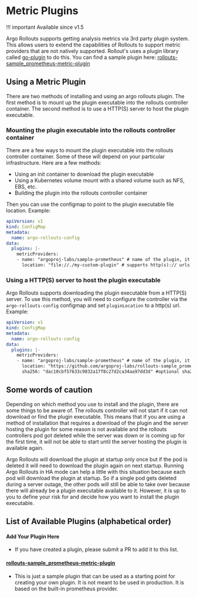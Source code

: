 # Metric Plugins

!!! important Available since v1.5

Argo Rollouts supports getting analysis metrics via 3rd party plugin system. This allows users to extend the capabilities of Rollouts 
to support metric providers that are not natively supported. Rollout's uses a plugin library called
[go-plugin](https://github.com/hashicorp/go-plugin) to do this. You can find a sample plugin 
here: [rollouts-sample_prometheus-metric-plugin](https://github.com/argoproj-labs/rollouts-sample_prometheus-metric-plugin)

## Using a Metric Plugin

There are two methods of installing and using an argo rollouts plugin. The first method is to mount up the plugin executable
into the rollouts controller container. The second method is to use a HTTP(S) server to host the plugin executable.

### Mounting the plugin executable into the rollouts controller container

There are a few ways to mount the plugin executable into the rollouts controller container. Some of these will depend on your
particular infrastructure. Here are a few methods:

* Using an init container to download the plugin executable
* Using a Kubernetes volume mount with a shared volume such as NFS, EBS, etc.
* Building the plugin into the rollouts controller container

Then you can use the configmap to point to the plugin executable file location. Example:

```yaml
apiVersion: v1
kind: ConfigMap
metadata:
  name: argo-rollouts-config
data:
  plugins: |-
    metricProviders:
    - name: "argoproj-labs/sample-prometheus" # name of the plugin, it must match the name required by the plugin so it can find it's configuration
      location: "file://./my-custom-plugin" # supports http(s):// urls and file://
```

### Using a HTTP(S) server to host the plugin executable

Argo Rollouts supports downloading the plugin executable from a HTTP(S) server. To use this method, you will need to 
configure the controller via the `argo-rollouts-config` configmap and set `pluginLocation` to a http(s) url. Example:

```yaml
apiVersion: v1
kind: ConfigMap
metadata:
  name: argo-rollouts-config
data:
  plugins: |-
    metricProviders:
    - name: "argoproj-labs/sample-prometheus" # name of the plugin, it must match the name required by the plugin so it can find it's configuration
      location: "https://github.com/argoproj-labs/rollouts-sample_prometheus-metric-plugin/releases/download/v0.0.4/metric-plugin-linux-amd64" # supports http(s):// urls and file://
      sha256: "dac10cbf57633c9832a17f8c27d2ca34aa97dd3d" #optional sha256 checksum of the plugin executable
```

## Some words of caution

Depending on which method you use to install and the plugin, there are some things to be aware of.
The rollouts controller will not start if it can not download or find the plugin executable. This means that if you are using
a method of installation that requires a download of the plugin and the server hosting the plugin for some reason is not available and the rollouts
controllers pod got deleted while the server was down or is coming up for the first time, it will not be able to start until 
the server hosting the plugin is available again.

Argo Rollouts will download the plugin at startup only once but if the pod is deleted it will need to download the plugin again on next startup. Running
Argo Rollouts in HA mode can help a little with this situation because each pod will download the plugin at startup. So if a single pod gets
deleted during a server outage, the other pods will still be able to take over because there will already be a plugin executable available to it. However,
it is up to you to define your risk for and decide how you want to install the plugin executable.

## List of Available Plugins (alphabetical order)

#### Add Your Plugin Here
  * If you have created a plugin, please submit a PR to add it to this list.
#### [rollouts-sample_prometheus-metric-plugin](https://github.com/argoproj-labs/rollouts-sample_prometheus-metric-plugin)
  * This is just a sample plugin that can be used as a starting point for creating your own plugin. 
It is not meant to be used in production. It is based on the built-in prometheus provider.
